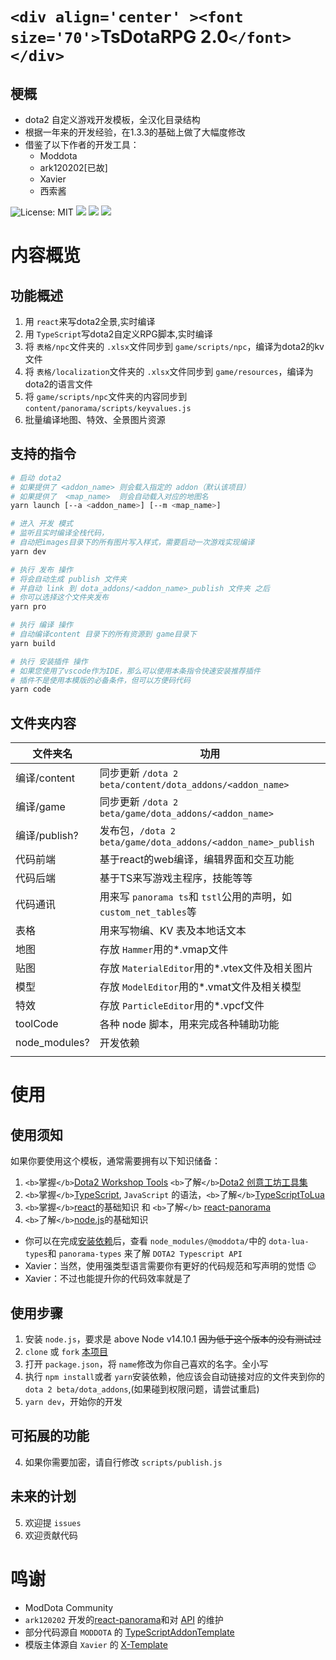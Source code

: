 # `<div align='center' ><font size='70'>`TsDotaRPG 2.0`</font></div>`

## 梗概

* dota2 自定义游戏开发模板，全汉化目录结构
* 根据一年来的开发经验，在1.3.3的基础上做了大幅度修改
* 借鉴了以下作者的开发工具：
  * Moddota
  * ark120202[已故]
  * Xavier
  * 西索酱

![License: MIT](https://img.shields.io/badge/License-MIT-yellow.svg)
![](https://img.shields.io/badge/模版-DOtA2-red.svg?colorA=abcdef)
![](https://img.shields.io/badge/语言-typescript-blue.svg)
![](https://img.shields.io/badge/全景-react-9cf.svg)

<!-- ![Version](https://img.shields.io/gitee/v/takegine/ts-dota-rpg.svg) -->

# 内容概览

## 功能概述

1. 用 `react`来写dota2全景,实时编译
2. 用 `TypeScript`写dota2自定义RPG脚本,实时编译
3. 将 `表格/npc`文件夹的 `.xlsx`文件同步到 `game/scripts/npc`，编译为dota2的kv文件
4. 将 `表格/localization`文件夹的 `.xlsx`文件同步到 `game/resources`，编译为dota2的语言文件
5. 将 `game/scripts/npc`文件夹的内容同步到 `content/panorama/scripts/keyvalues.js`
6. 批量编译地图、特效、全景图片资源

## 支持的指令

```bash
# 启动 dota2
# 如果提供了 <addon_name> 则会载入指定的 addon（默认该项目）
# 如果提供了  <map_name>  则会自动载入对应的地图名
yarn launch [--a <addon_name>] [--m <map_name>]

# 进入 开发 模式
# 监听且实时编译全栈代码，
# 自动把images目录下的所有图片写入样式，需要启动一次游戏实现编译
yarn dev

# 执行 发布 操作
# 将会自动生成 publish 文件夹
# 并自动 link 到 dota_addons/<addon_name>_publish 文件夹 之后
# 你可以选择这个文件夹发布
yarn pro

# 执行 编译 操作
# 自动编译content 目录下的所有资源到 game目录下
yarn build

# 执行 安装插件 操作
# 如果您使用了vscode作为IDE，那么可以使用本条指令快速安装推荐插件
# 插件不是使用本模版的必备条件，但可以方便码代码
yarn code
```

## 文件夹内容

| 文件夹名      | 功用                                                                    |
| ------------- | ----------------------------------------------------------------------- |
| 编译/content  | 同步更新 `/dota 2 beta/content/dota_addons/<addon_name>`              |
| 编译/game     | 同步更新 `/dota 2 beta/game/dota_addons/<addon_name>`                 |
| 编译/publish? | 发布包，`/dota 2 beta/game/dota_addons/<addon_name>_publish`          |
| 代码前端      | 基于react的web编译，编辑界面和交互功能                                  |
| 代码后端      | 基于TS来写游戏主程序，技能等等                                          |
| 代码通讯      | 用来写 `panorama ts`和 `tstl`公用的声明，如 `custom_net_tables`等 |
| 表格          | 用来写物编、KV 表及本地话文本                                           |
| 地图          | 存放 `Hammer`用的*.vmap文件                                           |
| 贴图          | 存放 `MaterialEditor`用的*.vtex文件及相关图片                         |
| 模型          | 存放 `ModelEditor`用的*.vmat文件及相关模型                            |
| 特效          | 存放 `ParticleEditor`用的*.vpcf文件                                   |
| toolCode      | 各种 node 脚本，用来完成各种辅助功能                                    |
| node_modules? | 开发依赖                                                                |
|               |                                                                         |

# 使用

## 使用须知

如果你要使用这个模板，通常需要拥有以下知识储备：

1. `<b>`掌握`</b>`[Dota2 Workshop Tools](https://developer.valvesoftware.com/wiki/Dota_2_Workshop_Tools:zh-cn "V 社的创意工坊开发文档") `<b>`了解`</b>`[Dota2 创意工坊工具集](https://support.steampowered.com/kb_cat.php?id=109)
2. `<b>`掌握`</b>`[TypeScript](https://www.tslang.cn/ "TypeScript的官方文档"), `JavaScript` 的语法，`<b>`了解`</b>`[TypeScriptToLua](https://github.com/TypeScriptToLua/TypeScriptToLua "ts2l的github仓库")
3. `<b>`掌握`</b>`[react](https://react.docschina.org/ "react的官方文档")的基础知识 和 `<b>`了解`</b>` [react-panorama](https://github.com/ark120202/react-panorama "react全景的github仓库")
4. `<b>`了解`</b>`[node.js](https://nodejs.org/zh-cn/docs/ "nodejs的官方文档")的基础知识

- 你可以在完成[安装依赖](###使用步骤)后，查看 `node_modules/@moddota/`中的 `dota-lua-types`和 `panorama-types` 来了解 `DOTA2 Typescript API`
- Xavier：当然，使用强类型语言需要你有更好的代码规范和写声明的觉悟 😉
- Xavier：不过也能提升你的代码效率就是了

## 使用步骤

1. 安装 `node.js`，要求是 above Node v14.10.1 ~~因为低于这个版本的没有测试过~~
2. `clone` 或 `fork` [本项目](https://gitee.com/takegine/ts-dota-rpg/members#)
3. 打开 `package.json`，将 `name`修改为你自己喜欢的名字。全小写
4. 执行 `npm install`或者 `yarn`安装依赖，他应该会自动链接对应的文件夹到你的 `dota 2 beta/dota_addons`,(如果碰到权限问题，请尝试重启)
5. `yarn dev`，开始你的开发

## 可拓展的功能

4. 如果你需要加密，请自行修改 `scripts/publish.js`

## 未来的计划

5. 欢迎提 `issues`
6. 欢迎贡献代码

# 鸣谢

- ModDota Community
- `ark120202` 开发的[react-panorama](https://github.com/ark120202/react-panorama "react全景的github仓库")和对 [API](https://moddota.com/api/#!/vscripts/functions#CreateUnitFromTable) 的维护
- 部分代码源自 `MODDOTA` 的 [TypeScriptAddonTemplate](https://github.com/MODDOTA/TypeScriptAddonTemplate)
- 模版主体源自 `Xavier` 的 [X-Template](https://github.com/XavierCHN/x-template/)
